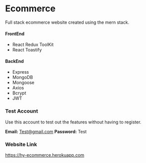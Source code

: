 # Ecommerce

Full stack ecommerce website created using the mern stack.

#### FrontEnd

- React Redux ToolKit
- React Toastify

#### BackEnd

- Express
- MongoDB
- Mongoose
- Axios
- Bcrypt
- JWT

### Test Account

Use this account to test out the features without having to register.

**Email:** Test@gmail.com
**Password:** Test

### Website Link
https://hy-ecommerce.herokuapp.com
